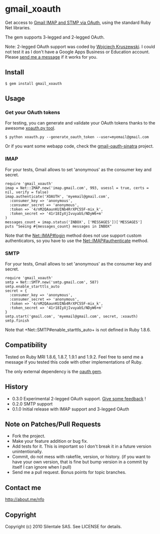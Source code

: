 # gmail_xoauth

Get access to [Gmail IMAP and STMP via OAuth](http://code.google.com/apis/gmail/oauth), using the standard Ruby Net libraries.

The gem supports 3-legged and 2-legged OAuth.

Note: 2-legged OAuth support was coded by [Wojciech Kruszewski](https://github.com/wojciech). I could not test it as I don't have a Google Apps Business or Education account. Please [send me a message](https://github.com/inbox/new/nfo) if it works for you.

## Install

    $ gem install gmail_xoauth

## Usage

### Get your OAuth tokens

For testing, you can generate and validate your OAuth tokens thanks to the awesome [xoauth.py tool](http://code.google.com/p/google-mail-xoauth-tools/wiki/XoauthDotPyRunThrough).

    $ python xoauth.py --generate_oauth_token --user=myemail@gmail.com

Or if you want some webapp code, check the [gmail-oauth-sinatra](https://github.com/nfo/gmail-oauth-sinatra) project.

### IMAP

For your tests, Gmail allows to set 'anonymous' as the consumer key and secret.

    require 'gmail_xoauth'
    imap = Net::IMAP.new('imap.gmail.com', 993, usessl = true, certs = nil, verify = false)
    imap.authenticate('XOAUTH', 'myemail@gmail.com',
      :consumer_key => 'anonymous',
      :consumer_secret => 'anonymous',
      :token => '4/nM2QAaunKUINb4RrXPC55F-mix_k',
      :token_secret => '41r18IyXjIvuyabS/NDyW6+m'
    )
    messages_count = imap.status('INBOX', ['MESSAGES'])['MESSAGES']
    puts "Seeing #{messages_count} messages in INBOX"

Note that the [Net::IMAP#login](http://www.ruby-doc.org/core/classes/Net/IMAP.html#M004191) method does not use support custom authenticators, so you have to use the [Net::IMAP#authenticate](http://www.ruby-doc.org/core/classes/Net/IMAP.html#M004190) method.

### SMTP

For your tests, Gmail allows to set 'anonymous' as the consumer key and secret.

    require 'gmail_xoauth'
    smtp = Net::SMTP.new('smtp.gmail.com', 587)
    smtp.enable_starttls_auto
    secret = {
      :consumer_key => 'anonymous',
      :consumer_secret => 'anonymous',
      :token => '4/nM2QAaunKUINb4RrXPC55F-mix_k',
      :token_secret => '41r18IyXjIvuyabS/NDyW6+m'
    }
    smtp.start('gmail.com', 'myemail@gmail.com', secret, :xoauth)
    smtp.finish

Note that +Net::SMTP#enable_starttls_auto+ is not defined in Ruby 1.8.6.

## Compatibility

Tested on Ruby MRI 1.8.6, 1.8.7, 1.9.1 and 1.9.2. Feel free to send me a message if you tested this code with other implementations of Ruby.

The only external dependency is the [oauth gem](http://rubygems.org/gems/oauth).

## History

* 0.3.0 Experimental 2-legged OAuth support. [Give some feedback](https://github.com/inbox/new/nfo) !
* 0.2.0 SMTP support
* 0.1.0 Initial release with IMAP support and 3-legged OAuth

## Note on Patches/Pull Requests
 
* Fork the project.
* Make your feature addition or bug fix.
* Add tests for it. This is important so I don't break it in a
  future version unintentionally.
* Commit, do not mess with rakefile, version, or history.
  (if you want to have your own version, that is fine but bump version in a commit by itself I can ignore when I pull)
* Send me a pull request. Bonus points for topic branches.

## Contact me

http://about.me/nfo

## Copyright

Copyright (c) 2010 Silentale SAS. See LICENSE for details.
